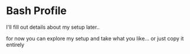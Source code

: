 # Bash Profile

I'll fill out details about my setup later..

for now you can explore my setup and take what you like... or just copy it entirely
